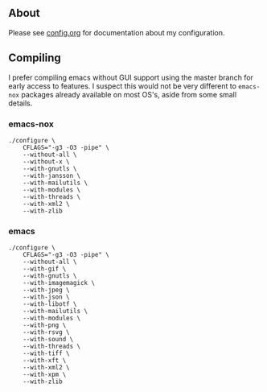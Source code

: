 ## About
Please see
[config.org](https://github.com/jcmdln/config/blob/master/etc/emacs/config.org)
for documentation about my configuration.

## Compiling
I prefer compiling emacs without GUI support using the master branch for
early access to features. I suspect this would not be very different to
`emacs-nox` packages already available on most OS's, aside from some
small details.


### emacs-nox
```
./configure \
    CFLAGS="-g3 -O3 -pipe" \
    --without-all \
    --without-x \
    --with-gnutls \
    --with-jansson \
    --with-mailutils \
    --with-modules \
    --with-threads \
    --with-xml2 \
    --with-zlib
```


### emacs
```
./configure \
    CFLAGS="-g3 -O3 -pipe" \
    --without-all \
    --with-gif \
    --with-gnutls \
    --with-imagemagick \
    --with-jpeg \
    --with-json \
    --with-libotf \
    --with-mailutils \
    --with-modules \
    --with-png \
    --with-rsvg \
    --with-sound \
    --with-threads \
    --with-tiff \
    --with-xft \
    --with-xml2 \
    --with-xpm \
    --with-zlib
```
